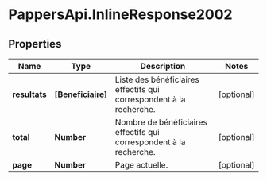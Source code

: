 # PappersApi.InlineResponse2002

## Properties

Name | Type | Description | Notes
------------ | ------------- | ------------- | -------------
**resultats** | [**[Beneficiaire]**](Beneficiaire.md) | Liste des bénéficiaires effectifs qui correspondent à la recherche. | [optional] 
**total** | **Number** | Nombre de bénéficiaires effectifs qui correspondent à la recherche. | [optional] 
**page** | **Number** | Page actuelle. | [optional] 



